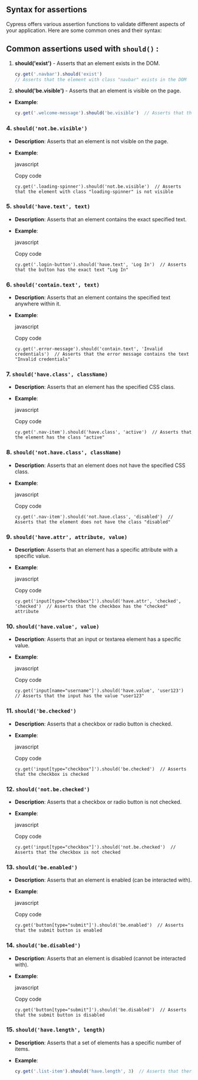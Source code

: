 ## Syntax for assertions 
Cypress offers various assertion functions to validate different aspects of your application. Here are some common ones and their syntax:
## **Common assertions used with `should()`** :

1. **should('exist')** -  Asserts that an element exists in the DOM.

 
	```javascript
	cy.get('.navbar').should('exist')  
	// Asserts that the element with class "navbar" exists in the DOM 
	```
 2. **should('be.visible')** - Asserts that an element is visible on the page.



-   **Example**:
	```javascript
	cy.get('.welcome-message').should('be.visible')  // Asserts that the element with class "welcome-message" is visible
	 ```
    

### 4. **`should('not.be.visible')`**

-   **Description**: Asserts that an element is not visible on the page.
-   **Example**:
    
    javascript
    
    Copy code
    
    `cy.get('.loading-spinner').should('not.be.visible')  // Asserts that the element with class "loading-spinner" is not visible` 
    

### 5. **`should('have.text', text)`**

-   **Description**: Asserts that an element contains the exact specified text.
-   **Example**:
    
    javascript
    
    Copy code
    
    `cy.get('.login-button').should('have.text', 'Log In')  // Asserts that the button has the exact text "Log In"` 
    

### 6. **`should('contain.text', text)`**

-   **Description**: Asserts that an element contains the specified text anywhere within it.
-   **Example**:
    
    javascript
    
    Copy code
    
    `cy.get('.error-message').should('contain.text', 'Invalid credentials')  // Asserts that the error message contains the text "Invalid credentials"` 
    

### 7. **`should('have.class', className)`**

-   **Description**: Asserts that an element has the specified CSS class.
-   **Example**:
    
    javascript
    
    Copy code
    
    `cy.get('.nav-item').should('have.class', 'active')  // Asserts that the element has the class "active"` 
    

### 8. **`should('not.have.class', className)`**

-   **Description**: Asserts that an element does not have the specified CSS class.
-   **Example**:
    
    javascript
    
    Copy code
    
    `cy.get('.nav-item').should('not.have.class', 'disabled')  // Asserts that the element does not have the class "disabled"` 
    

### 9. **`should('have.attr', attribute, value)`**

-   **Description**: Asserts that an element has a specific attribute with a specific value.
-   **Example**:
    
    javascript
    
    Copy code
    
    `cy.get('input[type="checkbox"]').should('have.attr', 'checked', 'checked')  // Asserts that the checkbox has the "checked" attribute` 
    

### 10. **`should('have.value', value)`**

-   **Description**: Asserts that an input or textarea element has a specific value.
-   **Example**:
    
    javascript
    
    Copy code
    
    `cy.get('input[name="username"]').should('have.value', 'user123')  // Asserts that the input has the value "user123"` 
    

### 11. **`should('be.checked')`**

-   **Description**: Asserts that a checkbox or radio button is checked.
-   **Example**:
    
    javascript
    
    Copy code
    
    `cy.get('input[type="checkbox"]').should('be.checked')  // Asserts that the checkbox is checked` 
    

### 12. **`should('not.be.checked')`**

-   **Description**: Asserts that a checkbox or radio button is not checked.
-   **Example**:
    
    javascript
    
    Copy code
    
    `cy.get('input[type="checkbox"]').should('not.be.checked')  // Asserts that the checkbox is not checked` 
    

### 13. **`should('be.enabled')`**

-   **Description**: Asserts that an element is enabled (can be interacted with).
-   **Example**:
    
    javascript
    
    Copy code
    
    `cy.get('button[type="submit"]').should('be.enabled')  // Asserts that the submit button is enabled` 
    

### 14. **`should('be.disabled')`**

-   **Description**: Asserts that an element is disabled (cannot be interacted with).
-   **Example**:
    
    javascript
    
    Copy code
    
    `cy.get('button[type="submit"]').should('be.disabled')  // Asserts that the submit button is disabled` 
    

### 15. **`should('have.length', length)`**

-   **Description**: Asserts that a set of elements has a specific number of items.
-   **Example**:
    
	``` javascript
	cy.get('.list-item').should('have.length', 3)  // Asserts that there are exactly 3 elements with the class "list-item"
	```


<!--stackedit_data:
eyJoaXN0b3J5IjpbLTE2MTQzMDQyNjAsMTYwNjcyODY2MiwtMj
A4ODc0NjYxMl19
-->